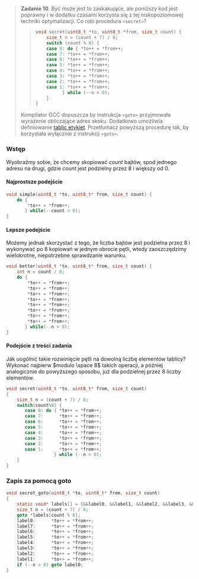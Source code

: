 > **Zadanie 10**. Być może jest to zaskakujące, ale poniższy kod jest poprawny i w dodatku czasami korzysta się z tej niskopoziomowej techniki optymalizacji. Co robi procedura `«secret»`?
>> ```c
>> void secret(uint8_t *to, uint8_t *from, size_t count) {
>>     size_t n = (count + 7) / 8;
>>     switch (count % 8) {
>>     case 0: do { *to++ = *from++;
>>     case 7: *to++ = *from++;
>>     case 6: *to++ = *from++;
>>     case 5: *to++ = *from++;
>>     case 4: *to++ = *from++;
>>     case 3: *to++ = *from++;
>>     case 2: *to++ = *from++;
>>     case 1: *to++ = *from++;
>>           } while (--n > 0);
>>     }
>> }
>> ```
> Kompilator GCC dopuszcza by instrukcja `«goto»` przyjmowała wyrażenie obliczające adres skoku. Dodatkowo umożliwia definiowanie [tablic etykiet](https://gcc.gnu.org/onlinedocs/gcc/Labels-as-Values.html). Przetłumacz powyższą procedurę tak, by korzystała wyłącznie z instrukcji `«goto»`.

### Wstęp

Wyobraźmy sobie, że chcemy skopiować $count$ bajtów, spod jednego adresu na drugi, gdzie $count$ jest podzielny przez $8$ i większy od $0$.

#### Najprostsze podejście

```c
void simple(uint8_t *to, uint8_t* from, size_t count) {
    do {
        *to++ = *from++;
       } while(--count > 0);
}
```

#### Lepsze podejście

Możemy jednak skorzystać z tego, że liczba bajtów jest podzielna przez $8$ i wykonywać po $8$ kopiowań w jednym obrocie pętli, wtedy zaoszczędzimy wielokrotne, niepotrzebne sprawdzanie warunku.

```c
void better(uint8_t *to, uint8_t* from, size_t count) {
    int n = count / 8;
    do {
        *to++ = *from++;
        *to++ = *from++;
        *to++ = *from++;
        *to++ = *from++;
        *to++ = *from++;
        *to++ = *from++;
        *to++ = *from++;
        *to++ = *from++;
       } while(--n > 0);
}
```

#### Podejście z treści zadania

Jak uogólnić takie rozwinięcie pętli na dowolną liczbę elementów tablicy? Wykonać najpierw $modulo \space 8$ takich operacji, a później analogicznie do powyższego sposobu, już dla podzielnej przez $8$ liczby elementów.


```c
void secret(uint8_t *to, uint8_t* from, size_t count)
{
    size_t n = (count + 7) / 8;
    switch(count%8) {
       case 0: do { *to++ = *from++;
       case 7:      *to++ = *from++;
       case 6:      *to++ = *from++;
       case 5:      *to++ = *from++;
       case 4:      *to++ = *from++;
       case 3:      *to++ = *from++;
       case 2:      *to++ = *from++;
       case 1:      *to++ = *from++;
                  } while (--n > 0);
    }
}
```

### Zapis za pomocą goto

```c
void secret_goto(uint8_t *to, uint8_t* from, size_t count)
{
    static void* labels[] = {&&label0, &&label1, &&label2, &&label3, &&label4, &&label5, &&label6, &&label7};
    size_t n = (count + 7) / 8;
    goto *labels[count % 8];
    label0:      *to++ = *from++;
    label7:      *to++ = *from++;
    label6:      *to++ = *from++;
    label5:      *to++ = *from++;
    label4:      *to++ = *from++;
    label3:      *to++ = *from++;
    label2:      *to++ = *from++;
    label1:      *to++ = *from++;
    if (--n > 0) goto label0;
}
```